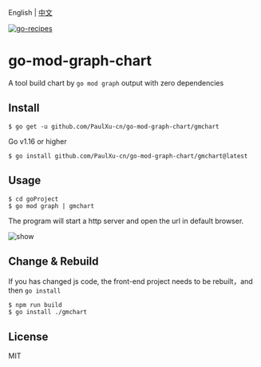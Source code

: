 English | [中文](./README-CN.md)

[![go-recipes](https://raw.githubusercontent.com/nikolaydubina/go-recipes/main/badge.svg?raw=true)](https://github.com/nikolaydubina/go-recipes)

# go-mod-graph-chart
A tool build chart by `go mod graph` output with zero dependencies

## Install

```shell
$ go get -u github.com/PaulXu-cn/go-mod-graph-chart/gmchart
```

Go v1.16 or higher

```shell
$ go install github.com/PaulXu-cn/go-mod-graph-chart/gmchart@latest
```

## Usage

```shell
$ cd goProject
$ go mod graph | gmchart
```

The program will start a http server and open the url in default browser.

![show](./show.gif)

## Change & Rebuild

If you has changed js code, the front-end project needs to be rebuilt，and then `go install`
```shell
$ npm run build 
$ go install ./gmchart
```

## License

MIT
